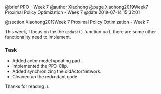 @brief PPO - Week 7
@author Xiaohong
@page Xiaohong2019Week7 Proximal Policy Optimization - Week 7
@date 2019-07-14 15:32:01

@section Xiaohong2019Week 7 Proximal Policy Optimization - Week 7


This week, I focus on the the `update()` function part, there are some
other functionality need to implement.

### Task
* Added actor model updating part.
* Implemented the PPO-Clip.
* Added synchronizing the oldActorNetwork.
* Cleaned up the redundant code.

Thanks for reading :). 

 
